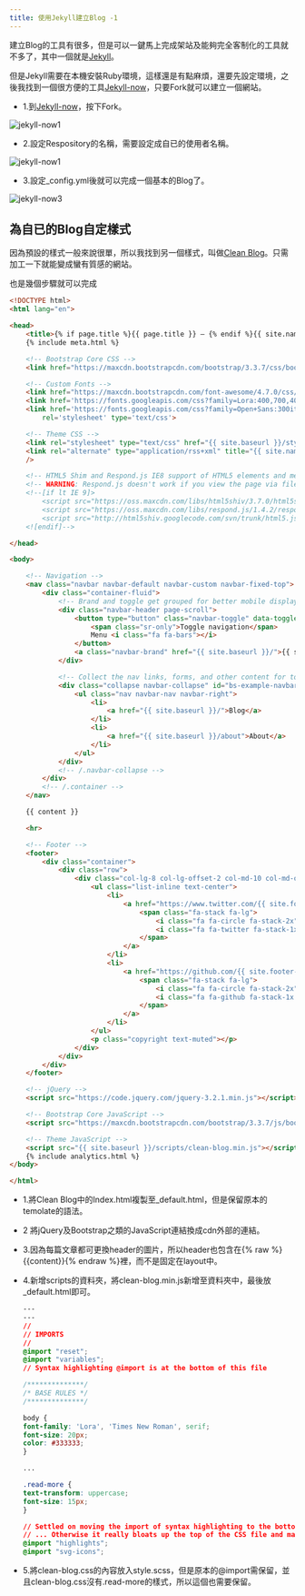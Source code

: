 ```yaml
---
title: 使用Jekyll建立Blog -1
---
```

建立Blog的工具有很多，但是可以一鍵馬上完成架站及能夠完全客制化的工具就不多了，其中一個就是[Jekyll](https://jekyllrb.com)。

但是Jekyll需要在本機安裝Ruby環境，這樣還是有點麻煩，還要先設定環境，之後我找到一個很方便的工具[Jekyll-now](https://github.com/barryclark/jekyll-now)，只要Fork就可以建立一個網站。

* 1.到[Jekyll-now](https://github.com/barryclark/jekyll-now)，按下Fork。
<img class="img-responsive" src="/images/01/jekyll-now1.png" alt="jekyll-now1">

* 2.設定Respository的名稱，需要設定成自已的使用者名稱。
<img class="img-responsive" src="/images/01/jekyll-now2.png" alt="jekyll-now1">

* 3.設定_config.yml後就可以完成一個基本的Blog了。
<img class="img-responsive" src="/images/01/jekyll-now3.png" alt="jekyll-now3">

## 為自已的Blog自定樣式

因為預設的樣式一般來說很單，所以我找到另一個樣式，叫做[Clean Blog](https://github.com/BlackrockDigital/startbootstrap-clean-blog)。只需加工一下就能變成蠻有質感的網站。

也是幾個步驟就可以完成

```html
<!DOCTYPE html>
<html lang="en">

<head>
    <title>{% if page.title %}{{ page.title }} – {% endif %}{{ site.name }} – {{ site.description }}</title>
    {% include meta.html %}

    <!-- Bootstrap Core CSS -->
    <link href="https://maxcdn.bootstrapcdn.com/bootstrap/3.3.7/css/bootstrap.min.css" rel="stylesheet">

    <!-- Custom Fonts -->
    <link href="https://maxcdn.bootstrapcdn.com/font-awesome/4.7.0/css/font-awesome.min.css" rel="stylesheet" type="text/css">
    <link href='https://fonts.googleapis.com/css?family=Lora:400,700,400italic,700italic' rel='stylesheet' type='text/css'>
    <link href='https://fonts.googleapis.com/css?family=Open+Sans:300italic,400italic,600italic,700italic,800italic,400,300,600,700,800'
        rel='stylesheet' type='text/css'>

    <!-- Theme CSS -->
    <link rel="stylesheet" type="text/css" href="{{ site.baseurl }}/style.css" />
    <link rel="alternate" type="application/rss+xml" title="{{ site.name }} - {{ site.description }}" href="{{ site.baseurl }}/feed.xml"
    />

    <!-- HTML5 Shim and Respond.js IE8 support of HTML5 elements and media queries -->
    <!-- WARNING: Respond.js doesn't work if you view the page via file:// -->
    <!--[if lt IE 9]>
        <script src="https://oss.maxcdn.com/libs/html5shiv/3.7.0/html5shiv.js"></script>
        <script src="https://oss.maxcdn.com/libs/respond.js/1.4.2/respond.min.js"></script>
        <script src="http://html5shiv.googlecode.com/svn/trunk/html5.js"></script>
    <![endif]-->

</head>

<body>

    <!-- Navigation -->
    <nav class="navbar navbar-default navbar-custom navbar-fixed-top">
        <div class="container-fluid">
            <!-- Brand and toggle get grouped for better mobile display -->
            <div class="navbar-header page-scroll">
                <button type="button" class="navbar-toggle" data-toggle="collapse" data-target="#bs-example-navbar-collapse-1">
                    <span class="sr-only">Toggle navigation</span>
                    Menu <i class="fa fa-bars"></i>
                </button>
                <a class="navbar-brand" href="{{ site.baseurl }}/">{{ site.name }}</a>
            </div>

            <!-- Collect the nav links, forms, and other content for toggling -->
            <div class="collapse navbar-collapse" id="bs-example-navbar-collapse-1">
                <ul class="nav navbar-nav navbar-right">
                    <li>
                        <a href="{{ site.baseurl }}/">Blog</a>
                    </li>
                    <li>
                        <a href="{{ site.baseurl }}/about">About</a>
                    </li>
                </ul>
            </div>
            <!-- /.navbar-collapse -->
        </div>
        <!-- /.container -->
    </nav>

    {{ content }}

    <hr>

    <!-- Footer -->
    <footer>
        <div class="container">
            <div class="row">
                <div class="col-lg-8 col-lg-offset-2 col-md-10 col-md-offset-1">
                    <ul class="list-inline text-center">
                        <li>
                            <a href="https://www.twitter.com/{{ site.footer-links.twitter }}">
                                <span class="fa-stack fa-lg">
                                    <i class="fa fa-circle fa-stack-2x"></i>
                                    <i class="fa fa-twitter fa-stack-1x fa-inverse"></i>
                                </span>
                            </a>
                        </li>
                        <li>
                            <a href="https://github.com/{{ site.footer-links.github }}">
                                <span class="fa-stack fa-lg">
                                    <i class="fa fa-circle fa-stack-2x"></i>
                                    <i class="fa fa-github fa-stack-1x fa-inverse"></i>
                                </span>
                            </a>
                        </li>
                    </ul>
                    <p class="copyright text-muted"></p>
                </div>
            </div>
        </div>
    </footer>

    <!-- jQuery -->
    <script src="https://code.jquery.com/jquery-3.2.1.min.js"></script>

    <!-- Bootstrap Core JavaScript -->
    <script src="https://maxcdn.bootstrapcdn.com/bootstrap/3.3.7/js/bootstrap.min.js"></script>

    <!-- Theme JavaScript -->
    <script src="{{ site.baseurl }}/scripts/clean-blog.min.js"></script>
    {% include analytics.html %}
</body>

</html>
```

* 1.將Clean Blog中的Index.html複製至_default.html，但是保留原本的temolate的語法。

* 2 將jQuery及Bootstrap之類的JavaScript連結換成cdn外部的連結。

* 3.因為每篇文章都可更換header的圖片，所以header也包含在{% raw %}{{content}}{% endraw %}裡，而不是固定在layout中。

* 4.新增scripts的資料夾，將clean-blog.min.js新增至資料夾中，最後放_default.html即可。

    ```css
    ---
    ---
    //
    // IMPORTS
    //
    @import "reset";
    @import "variables";
    // Syntax highlighting @import is at the bottom of this file

    /**************/
    /* BASE RULES */
    /**************/

    body {
    font-family: 'Lora', 'Times New Roman', serif;
    font-size: 20px;
    color: #333333;
    }

    ...

    .read-more {
    text-transform: uppercase;
    font-size: 15px;
    }

    // Settled on moving the import of syntax highlighting to the bottom of the CSS
    // ... Otherwise it really bloats up the top of the CSS file and makes it difficult to find the start
    @import "highlights";
    @import "svg-icons";

    ```
* 5.將clean-blog.css的內容放入style.scss，但是原本的@import需保留，並且clean-blog.css沒有.read-more的樣式，所以這個也需要保留。










